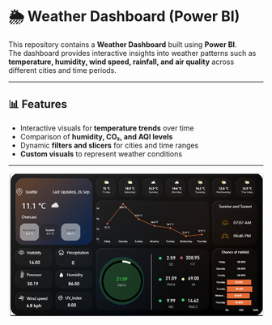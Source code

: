 # 🌦️ Weather Dashboard (Power BI)

This repository contains a **Weather Dashboard** built using **Power BI**.  
The dashboard provides interactive insights into weather patterns such as **temperature, humidity, wind speed, rainfall, and air quality** across different cities and time periods.  

---

## 📊 Features
- Interactive visuals for **temperature trends** over time  
- Comparison of **humidity, CO₂, and AQI levels**  
- Dynamic **filters and slicers** for cities and time ranges  
- **Custom visuals** to represent weather conditions  

---

![Weather Dashboard Previe](Weather.png)


